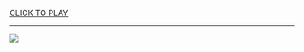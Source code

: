 
<a href="https://premium76.site?title=unblocked_games_slope_2&ref=13M">CLICK TO PLAY</a></h3>
<hr>

<a href="https://premium76.site?title=unblocked_games_slope_2&ref=13M"><img src="https://clearcache.store/games.png"></a>


